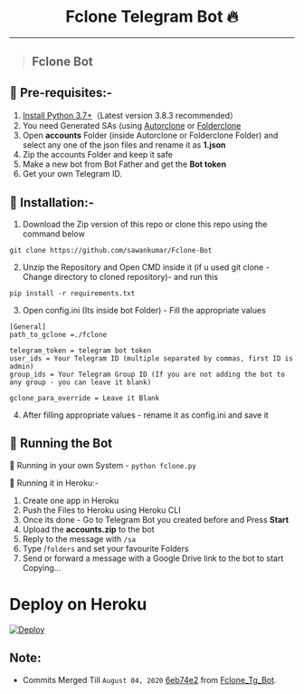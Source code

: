 <h1 align="center">Fclone Telegram Bot 🔥</h1> 

<hr>

> ## Fclone Bot

## 📗 Pre-requisites:-
1. [Install Python 3.7+](https://www.python.org/downloads/)（Latest version 3.8.3 recommended）
2. You need Generated SAs (using [Autorclone](https://github.com/sawankumar/AutoRclone) or [Folderclone](https://github.com/sawankumar/Folderclone)
3. Open **accounts** Folder (inside Autorclone or Folderclone Folder) and select any one of the json files and rename it as **1.json**
4. Zip the accounts Folder and keep it safe
5. Make a new bot from Bot Father and get the **Bot token**
6. Get your own Telegram ID.

## 📙 Installation:-
1. Download the Zip version of this repo or clone this repo using the command below
```
git clone https://github.com/sawankumar/Fclone-Bot
```
2. Unzip the Repository and Open CMD inside it (if u used git clone - Change directory to cloned repository)- and run this
```
pip install -r requirements.txt
```
3. Open config.ini (Its inside bot Folder) - Fill the appropriate values
```
[General]
path_to_gclone =./fclone

telegram_token = telegram bot token
user_ids = Your Telegram ID (multiple separated by commas, first ID is admin)
group_ids = Your Telegram Group ID (If you are not adding the bot to any group - you can leave it blank)

gclone_para_override = Leave it Blank
```
4. After filling appropriate values - rename it as config.ini and save it

## 🍎 Running the Bot
🔷 Running in your own System - `python fclone.py`

🔶 Running it in Heroku:-

1. Create one app in Heroku
2. Push the Files to Heroku using Heroku CLI
3. Once its done - Go to Telegram Bot you created before and Press **Start**
4. Upload the **accounts.zip** to the bot
5. Reply to the message with `/sa`
6. Type /`folders` and set your favourite Folders
7. Send or forward a message with a Google Drive link to the bot to start Copying...

# Deploy on Heroku

[![Deploy](https://www.herokucdn.com/deploy/button.svg)](https://heroku.com/deploy?template=https://github.com/sawankumar/Fclone-Bot-v1.0/tree/master)


## Note:
- Commits Merged Till `August 04, 2020` [6eb74e2](https://github.com/roshanconnor123/Fclone_Tg_Bot/commits/master) from [Fclone_Tg_Bot](https://github.com/roshanconnor123/Fclone_Tg_Bot).

